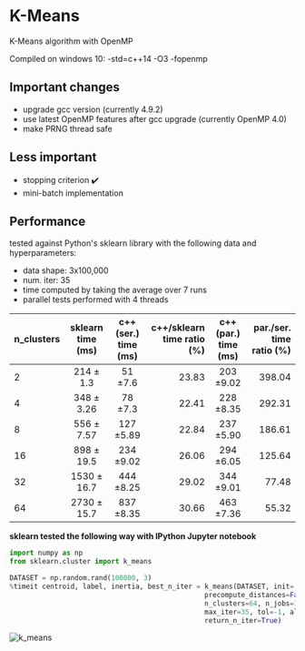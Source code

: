 # K-Means
K-Means algorithm with OpenMP

Compiled on windows 10: -std=c++14 -O3 -fopenmp

## Important changes

* upgrade gcc version (currently 4.9.2)
* use latest OpenMP features after gcc upgrade (currently OpenMP 4.0)
* make PRNG thread safe

## Less important

* stopping criterion :heavy_check_mark:
* mini-batch implementation

## Performance

tested against Python's sklearn library with the following data and hyperparameters:

* data shape: 3x100,000
* num. iter: 35
* time computed by taking the average over 7 runs
* parallel tests performed with 4 threads

| n_clusters | sklearn<br />time (ms)| c++(ser.)<br />time (ms)|  c++/sklearn<br />time ratio (%)|c++(par.)<br />time (ms)| par./ser.<br />time ratio (%)|
| :---       |:---:          |:---:           |---:                      |:---:        |---:                   |
|     2      | 214 ± 1.3     |  51 ±7.6      |23.83| 203 ±9.02|398.04|-|
|     4      | 348 ± 3.26    |  78 ±7.3      |22.41| 228 ±8.35|292.31|-|
|     8      | 556 ± 7.57    | 127 ±5.89     |22.84| 237 ±5.90|186.61|-|
|     16     | 898 ± 19.5    | 234 ±9.02     |26.06| 294 ±6.05|125.64|-|
|     32     |1530 ± 16.7    | 444 ±8.25     |29.02| 344 ±9.01|77.48|-|
|     64     |2730 ± 15.7    | 837 ±8.35     |30.66| 463 ±7.36|55.32|-|


**sklearn tested the following way with IPython Jupyter notebook**
```python
import numpy as np
from sklearn.cluster import k_means

DATASET = np.random.rand(100000, 3)
%timeit centroid, label, inertia, best_n_iter = k_means(DATASET, init='random', \
                                                precompute_distances=False, n_init=1, \
                                                n_clusters=64, n_jobs=1, \
                                                max_iter=35, tol=-1, algorithm="full", \
                                                return_n_iter=True)
```

![k_means](https://user-images.githubusercontent.com/32341154/76553981-56f4a600-6495-11ea-813c-7ab0fce45f1a.png)
